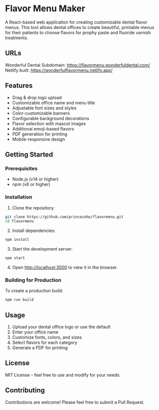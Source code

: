 # Flavor Menu Maker

A React-based web application for creating customizable dental flavor menus. This tool allows dental offices to create beautiful, printable menus for their patients to choose flavors for prophy paste and fluoride varnish treatments.

## URLs

Wonderful Dental Subdomain: https://flavormenu.wonderfuldental.com/ 
Netlify built: https://wonderfulflavormenu.netlify.app/

## Features

- Drag & drop logo upload
- Customizable office name and menu title
- Adjustable font sizes and styles
- Color-customizable banners
- Configurable background decorations
- Flavor selection with mascot images
- Additional emoji-based flavors
- PDF generation for printing
- Mobile-responsive design

## Getting Started

### Prerequisites

- Node.js (v14 or higher)
- npm (v6 or higher)

### Installation

1. Clone the repository:
```bash
git clone https://github.com/princezoho/flavormenu.git
cd flavormenu
```

2. Install dependencies:
```bash
npm install
```

3. Start the development server:
```bash
npm start
```

4. Open [http://localhost:3000](http://localhost:3000) to view it in the browser.

### Building for Production

To create a production build:
```bash
npm run build
```

## Usage

1. Upload your dental office logo or use the default
2. Enter your office name
3. Customize fonts, colors, and sizes
4. Select flavors for each category
5. Generate a PDF for printing

## License

MIT License - feel free to use and modify for your needs.

## Contributing

Contributions are welcome! Please feel free to submit a Pull Request.

